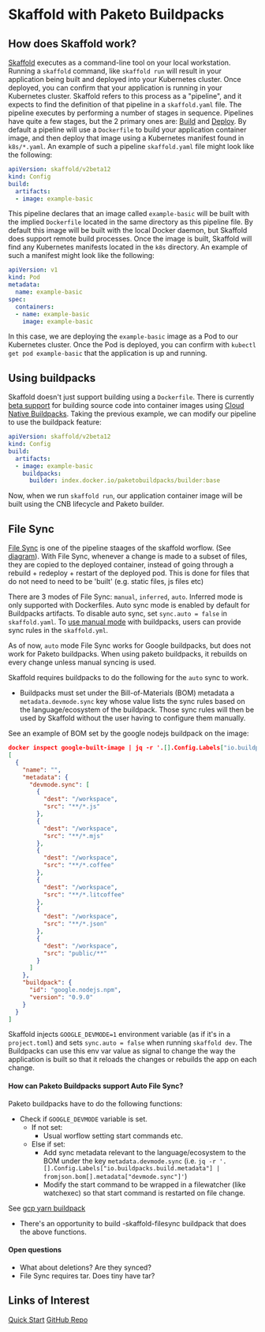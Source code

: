# Skaffold with Paketo Buildpacks

## How does Skaffold work?

[Skaffold](https://skaffold.dev/) executes as a command-line tool on your local
workstation. Running a `skaffold` command, like `skaffold run` will result in
your application being built and deployed into your Kubernetes cluster. Once
deployed, you can confirm that your application is running in your Kubernetes
cluster. Skaffold refers to this process as a "pipeline", and it expects to
find the definition of that pipeline in a `skaffold.yaml` file. The pipeline
executes by performing a number of stages in sequence. Pipelines have quite a
few stages, but the 2 primary ones are:
[Build](https://skaffold.dev/docs/pipeline-stages/builders/) and
[Deploy](https://skaffold.dev/docs/pipeline-stages/deployers/). By default a
pipeline will use a `Dockerfile` to build your application container image, and
then deploy that image using a Kubernetes manifest found in `k8s/*.yaml`. An
example of such a pipeline `skaffold.yaml` file might look like the following:

```yaml
apiVersion: skaffold/v2beta12
kind: Config
build:
  artifacts:
  - image: example-basic
```

This pipeline declares that an image called `example-basic` will be built with
the implied `Dockerfile` located in the same directory as this pipeline file.
By default this image will be built with the local Docker daemon, but Skaffold
does support remote build processes. Once the image is built, Skaffold will
find any Kubernetes manifests located in the `k8s` directory. An example of
such a manifest might look like the following:

```yaml
apiVersion: v1
kind: Pod
metadata:
  name: example-basic
spec:
  containers:
  - name: example-basic
    image: example-basic
```

In this case, we are deploying the `example-basic` image as a Pod to our
Kubernetes cluster. Once the Pod is deployed, you can confirm with `kubectl get
pod example-basic` that the application is up and running.

## Using buildpacks

Skaffold doesn't just support building using a `Dockerfile`. There is currently
[beta support](https://skaffold.dev/docs/pipeline-stages/builders/buildpacks/)
for building source code into container images using [Cloud Native
Buildpacks](https://buildpacks.io/). Taking the previous example, we can modify
our pipeline to use the buildpack feature:

```yaml
apiVersion: skaffold/v2beta12
kind: Config
build:
  artifacts:
  - image: example-basic
    buildpacks:
      builder: index.docker.io/paketobuildpacks/builder:base
```

Now, when we run `skaffold run`, our application container image will be built
using the CNB lifecycle and Paketo builder.

## File Sync

[File Sync](https://skaffold.dev/docs/pipeline-stages/filesync/) is one of the
pipeline staages of the skaffold worflow. (See
[diagram](https://skaffold.dev/docs/pipeline-stages/)). With File Sync,
whenever a change is made to a subset of files, they are copied to the deployed
container, instead of going through a rebuild + redeploy + restart of the
deployed pod. This is done for files that do not need to need to be 'built'
(e.g. static files, js files etc)

There are 3 modes of File Sync: `manual`, `inferred`, `auto`. Inferred mode is
only supported with Dockerfiles. Auto sync mode is enabled by default
for Buildpacks artifacts. To disable auto sync, set `sync.auto = false` in
`skaffold.yaml`. To [use manual
mode](https://skaffold.dev/docs/pipeline-stages/filesync/#manual-sync-mode)
with buildpacks, users can provide sync rules in the `skaffold.yml`.

As of now, `auto` mode File Sync works for Google buildpacks, but does not
work for Paketo buildpacks. When using paketo buildpacks, it rebuilds on every
change unless manual syncing is used.

Skaffold requires buildpacks to do the following for the `auto` sync to work.
* Buildpacks must set under the Bill-of-Materials (BOM) metadata a
  `metadata.devmode.sync` key whose value lists the sync rules based on the
  language/ecosystem of the buildpack. Those sync rules will then be used by
  Skaffold without the user having to configure them manually.

See an example of BOM set by the google nodejs buildpack on the image:
```json
docker inspect google-built-image | jq -r '.[].Config.Labels["io.buildpacks.build.metadata"]' | jq .bom
[
  {
    "name": "",
    "metadata": {
      "devmode.sync": [
        {
          "dest": "/workspace",
          "src": "**/*.js"
        },
        {
          "dest": "/workspace",
          "src": "**/*.mjs"
        },
        {
          "dest": "/workspace",
          "src": "**/*.coffee"
        },
        {
          "dest": "/workspace",
          "src": "**/*.litcoffee"
        },
        {
          "dest": "/workspace",
          "src": "**/*.json"
        },
        {
          "dest": "/workspace",
          "src": "public/**"
        }
      ]
    },
    "buildpack": {
      "id": "google.nodejs.npm",
      "version": "0.9.0"
    }
  }
]
```

Skaffold injects `GOOGLE_DEVMODE=1` environment variable (as if it's in a
`project.toml`) and sets `sync.auto = false` when running `skaffold dev`.  The
Buildpacks can use this env var value as signal to change the way the
application is built so that it reloads the changes or rebuilds the app on each
change.

#### How can Paketo Buildpacks support Auto File Sync?

Paketo buildpacks have to do the following functions:

- Check if `GOOGLE_DEVMODE` variable is set.
  - If not set:
    - Usual worflow setting start commands etc.
  - Else if set:
    - Add sync metadata relevant to the language/ecosystem to the BOM under the
      key `metadata.devmode.sync` (i.e. `jq -r '.[].Config.Labels["io.buildpacks.build.metadata"] | fromjson.bom[].metadata["devmode.sync"]'`)
    - Modify the start command to be wrapped in a filewatcher (like watchexec) so
      that start command is restarted on file change.

See [gcp yarn buildpack](https://github.com/GoogleCloudPlatform/buildpacks/blob/10ca4b2e7d2606480238f63df45633bd0d282197/cmd/nodejs/yarn/main.go#L98)

* There's an opportunity to build <lang-family>-skaffold-filesync buildpack that does the above functions.

#### Open questions

* What about deletions? Are they synced?
* File Sync requires tar. Does tiny have tar?

## Links of Interest
[Quick Start](https://skaffold.dev/docs/quickstart/)
[GitHub Repo](https://github.com/GoogleContainerTools/skaffold)
